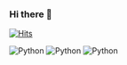 ### Hi there 👋

[![Hits](https://hits.seeyoufarm.com/api/count/incr/badge.svg?url=https%3A%2F%2Fgithub.com%2Fdongeun6072&count_bg=%2379C83D&title_bg=%23555555&icon=&icon_color=%23E7E7E7&title=hits&edge_flat=false)](https://hits.seeyoufarm.com)


<img alt="Python" src ="https://img.shields.io/badge/Python-BFA0ED.svg?&style=for-the-badge&logo=로고명&logoColor=로고색상"/>
<img alt="Python" src ="https://img.shields.io/badge/Java-BFA0ED.svg?&style=for-the-badge&logo=로고명&logoColor=로고색상"/>
<img alt="Python" src ="https://img.shields.io/badge/Kotiln-BFA0ED.svg?&style=for-the-badge&logo=로고명&logoColor=로고색상"/>
